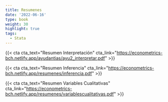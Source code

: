 ```yaml
---
title: Resumenes
date: '2022-06-16'
type: book
weight: 30
highlight: true
tags:
  - Stata
---
```


{{< cta cta_text="Resumen Interpretación" cta_link="https://econometrics-bch.netlify.app/ayudantias/ayu2_interpretar.pdf" >}}

{{< cta cta_text="Resumen Inferencia" cta_link="https://econometrics-bch.netlify.app/resumenes/inferencia.pdf" >}}

{{< cta cta_text="Resumen Variables Cualitativas" cta_link="https://econometrics-bch.netlify.app/resumenes/variablescualitativas.pdf" >}}
